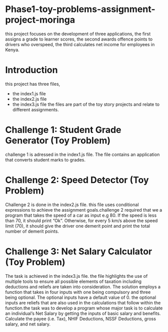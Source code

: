 # Phase1-toy-problems-assignment-project-moringa
this project focuses on the development of three applications, the first assigns 
a grade to learner scores, the second awards offence points to drivers who overspeed, 
the third calculates net income for employees in Kenya.

# Introduction
this project has three files,
* the index1.js file
* the index2.js file
* the index3.js file
the files are part of the toy story projects and relate to different assignments.

# Challenge 1: Student Grade Generator (Toy Problem)
challenge 1 is adressed in the index1.js file. The file contains an application that
converts student marks to grades.

# Challenge 2: Speed Detector (Toy Problem)
Challenge 2 is done in the index2.js file. this file uses conditional expressions to achieve
the assignment goals.challenge 2 required that we a program that takes the speed of a car as input e.g 80. 
If the speed is less than 70, it should print “Ok”. Otherwise, for every 5 km/s above 
the speed limit (70), it should give the driver one demerit point and print the total 
number of demerit points. 


# Challenge 3: Net Salary Calculator (Toy Problem)

The task is achieved in the index3.js file. the file highlights the use of multiple tools to 
ensure all possible elements of taxation including deductions and reliefs are taken into consideration.
The solution employs a function that takes in four inputs with one being compulsory and three being
optional. The optional inputs have a default value of 0. the optional inputs are reliefs that are also 
used in the calculations that follow within the function.the task was to develop a program whose major task 
is to calculate an individual’s Net Salary by getting the inputs of basic salary and benefits. Calculate 
the payee (i.e. Tax), NHIF Deductions, NSSF Deductions, gross salary, and net salary. 
